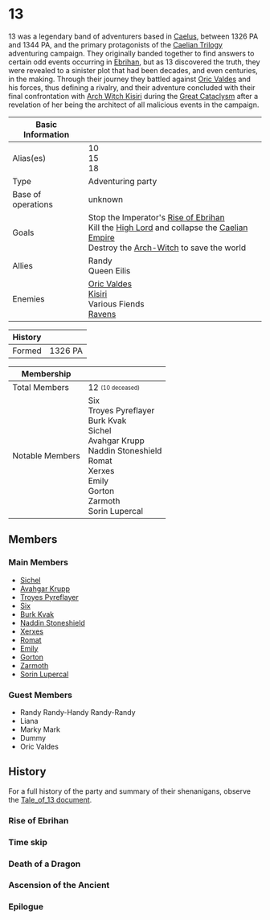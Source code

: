 # 13

13 was a legendary band of adventurers based in [Caelus](../../Locations/Land/caelus.md), between 1326 PA and 1344 PA, and the primary protagonists of the [Caelian Trilogy](../../Campaigns/caelian_trilogy.md) adventuring campaign. They originally banded together to find answers to certain odd events occurring in [Ebrihan](../../Locations/Land/caelus.md#ebrihan), but as 13 discovered the truth, they were revealed to a sinister plot that had been decades, and even centuries, in the making. Through their journey they battled against [Oric Valdes](../oric_valdes.md) and his forces, thus defining a rivalry, and their adventure concluded with their final confrontation with [Arch Witch Kisiri](../kisiri.md) during the [Great Cataclysm](../../Events/great_cataclysm.md) after a revelation of her being the architect of all malicious events in the campaign.

| Basic Information | |
| - | - |
| Alias(es) | 10<br>15<br>18<br> |
| Type | Adventuring party |
| Base of operations | unknown |
| Goals | Stop the Imperator's [Rise of Ebrihan](../../Events/rise_of_ebrihan.md)<br>Kill the [High Lord](../oric_valdes.md#high-lord-valdes) and collapse the [Caelian Empire](../../Factions/Nations/caelian_empire.md)<br>Destroy the [Arch-Witch](../kisiri.md) to save the world |
| Allies | Randy<br>Queen Eilis |
| Enemies | [Oric Valdes](../oric_valdes.md)<br>[Kisiri](../kisiri.md)<br>Various Fiends<br>[Ravens](../../Factions/Organizations/ravens.md) |

| History | |
| - | - |
| Formed | 1326 PA |

| Membership | |
| - | - |
| Total Members | 12 <sub><sup>(10 deceased)</sup></sub> |
| Notable Members | Six<br>Troyes Pyreflayer<br>Burk Kvak<br>Sichel<br>Avahgar Krupp<br>Naddin Stoneshield<br>Romat<br>Xerxes<br>Emily<br>Gorton<br>Zarmoth<br>Sorin Lupercal |

## Members

### Main Members

- [Sichel](sichel.md)
- [Avahgar Krupp](avahgar.md)
- [Troyes Pyreflayer](troyes.md)
- [Six](six.md)
- [Burk Kvak](burk.md)
- [Naddin Stoneshield](naddin.md)
- [Xerxes](xerxes.md)
- [Romat](romat.md)
- [Emily](emily.md)
- [Gorton](gorton.md)
- [Zarmoth](zarmoth.md)
- [Sorin Lupercal](sorin.md)

### Guest Members

- Randy Randy-Handy Randy-Randy
- Liana
- Marky Mark
- Dummy
- Oric Valdes

## History

For a full history of the party and summary of their shenanigans, observe the [Tale_of_13 document](the_tale_of_13.docx).

### Rise of Ebrihan

### Time skip

### Death of a Dragon

### Ascension of the Ancient

### Epilogue

